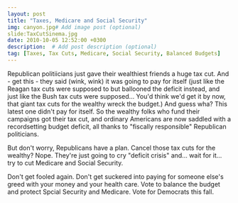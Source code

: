 ```yaml
---
layout: post
title: "Taxes, Medicare and Social Security"
img: canyon.jpg# Add image post (optional)
slide:TaxCutSinema.jpg
date: 2010-10-05 12:52:00 +0300
description:  # Add post description (optional)
tag: [Taxes, Tax Cuts, Medicare, Social Security, Balanced Budgets]
---
```

Republican politiicians just gave their wealthiest friends a huge tax cut.  And  - get this - they said (wink, wink) it was going to pay for itself (just like the Reagan tax cuts were supposed to but ballooned the deficit instead, and just like the Bush tax cuts were supposed... You'd think we'd get it by now, that giant tax cuts for the wealthy wreck the budget.)  And guess wha? This latest one didn't pay for itself. So the wealthy folks who fund their campaigns got their tax cut, and ordinary Americans are now saddled with a recordsetting budget deficit, all thanks to "fiscally responsible" Republican politicians.

But don't worry, Republicans have a plan.  Cancel those tax cuts for the wealthy? Nope. They're just going to cry "deficit crisis" and... wait for it... try to cut Medicare and Social Security. 

Don't get fooled again.  Don't get suckered into paying for someone else's greed with your money and your health care.  Vote to balance the budget and protect Spcial Security and Medicare. Vote for Democrats this fall. 

